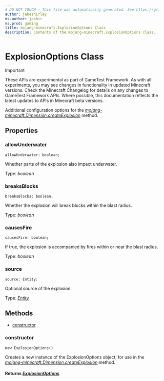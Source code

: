```yaml
---
# DO NOT TOUCH — This file was automatically generated. See https://github.com/Mojang/MinecraftScriptingApiDocsGenerator to modify descriptions, examples, etc.
author: jakeshirley
ms.author: jashir
ms.prod: gaming
title: mojang-minecraft.ExplosionOptions Class
description: Contents of the mojang-minecraft.ExplosionOptions class.
---
```

# ExplosionOptions Class
>[!IMPORTANT]
>These APIs are experimental as part of GameTest Framework. As with all experiments, you may see changes in functionality in updated Minecraft versions. Check the Minecraft Changelog for details on any changes to GameTest Framework APIs. Where possible, this documentation reflects the latest updates to APIs in Minecraft beta versions.

Additional configuration options for the [*mojang-minecraft.Dimension.createExplosion*](../mojang-minecraft/Dimension.md#createexplosion) method.

## Properties
### **allowUnderwater**
`allowUnderwater: boolean;`

Whether parts of the explosion also impact underwater.

Type: *boolean*


### **breaksBlocks**
`breaksBlocks: boolean;`

Whether the explosion will break blocks within the blast radius.

Type: *boolean*


### **causesFire**
`causesFire: boolean;`

If true, the explosion is accompanied by fires within or near the blast radius.

Type: *boolean*


### **source**
`source: Entity;`

Optional source of the explosion.

Type: [*Entity*](Entity.md)



## Methods
- [constructor](#constructor)
  
### **constructor**
`
new ExplosionOptions()
`

Creates a new instance of the ExplosionOptions object, for use in the [*mojang-minecraft.Dimension.createExplosion*](../mojang-minecraft/Dimension.md#createexplosion) method.

#### **Returns** [*ExplosionOptions*](ExplosionOptions.md)


